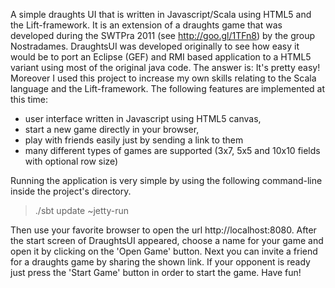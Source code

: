 A simple draughts UI that is written in Javascript/Scala using HTML5 and the Lift-framework. It is an extension of a draughts game that was developed during the SWTPra 2011 (see http://goo.gl/1TFn8) by the group Nostradames. DraughtsUI was developed originally to see how easy it would be to port an Eclipse (GEF) and RMI based application to a HTML5 variant using most of the original java code. The answer is: It's pretty easy! Moreover I used this project to increase my own skills relating to the Scala language and the Lift-framework. The following features are implemented at this time:

- user interface written in Javascript using HTML5 canvas,
- start a new game directly in your browser,
- play with friends easily just by sending a link to them
- many different types of games are supported (3x7, 5x5 and 10x10 fields with optional row size)

Running the application is very simple by using the following command-line inside the project's directory.

> ./sbt update ~jetty-run

Then use your favorite browser to open the url http://localhost:8080. After the start screen of DraughtsUI appeared, choose a name for your game and open it by clicking on the 'Open Game' button. Next you can invite a friend for a draughts game by sharing the shown link. If your opponent is ready just press the 'Start Game' button in order to start the game. Have fun!